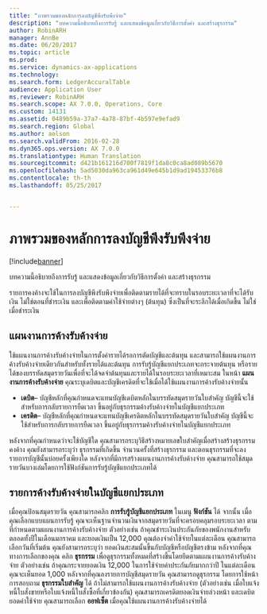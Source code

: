 ```yaml
---
title: "ภาพรวมของหลักการลงบัญชีพึงรับพึงจ่าย"
description: "บทความนี้อธิบายถึงการรับรู้ และแสดงข้อมูลเกี่ยวกับวิธีการตั้งค่า และสร้างธุรกรรม"
author: RobinARH
manager: AnnBe
ms.date: 06/20/2017
ms.topic: article
ms.prod: 
ms.service: dynamics-ax-applications
ms.technology: 
ms.search.form: LedgerAccuralTable
audience: Application User
ms.reviewer: RobinARH
ms.search.scope: AX 7.0.0, Operations, Core
ms.custom: 14131
ms.assetid: 0489b59a-37a7-4a78-87bf-4b597e9efad9
ms.search.region: Global
ms.author: aolson
ms.search.validFrom: 2016-02-28
ms.dyn365.ops.version: AX 7.0.0
ms.translationtype: Human Translation
ms.sourcegitcommit: d421b161216d700f7819f1da8c0ca8ad089b5670
ms.openlocfilehash: 5ad5030da963ca961d49e645b1d9ad19453376b8
ms.contentlocale: th-th
ms.lasthandoff: 05/25/2017


---
```


# <a name="accruals-overview"></a>ภาพรวมของหลักการลงบัญชีพึงรับพึงจ่าย

[!include[banner](../includes/banner.md)]


บทความนี้อธิบายถึงการรับรู้ และแสดงข้อมูลเกี่ยวกับวิธีการตั้งค่า และสร้างธุรกรรม

รายการคงค้างจะใช้ในการลงบัญชีพึงรับพึงจ่ายเพื่อติดตามรายได้ที่จะทราบในรอบระยะเวลาที่จะได้รับเงิน ไม่ใช่ตอนที่ชำระเงิน และเพื่อติดตามค่าใช้จ่ายต่างๆ (ต้นทุน) ซึ่งเป็นที่จะระลึกได้เมื่อเกิดขึ้น ไม่ใช่เมื่อชำระเงิน

## <a name="accrual-schemes"></a>แผนงานการค้างรับค้างจ่าย
ใช้แผนงานการค้างรับค้างจ่ายในการตั้งค่ารายได้รอการตัดบัญชีและต้นทุน และสามารถใช้แผนงานการค้างรับค้างจ่ายเดียวกันสำหรับทั้งรายได้และต้นทุน การรับรู้บัญชีแยกประเภทจะกระจายต้นทุน หรือรายได้ของบรรทัดสมุดรายวันเพื่อที่จะได้จดจำต้นทุนและรายได้ในรอบระยะเวลาที่เหมาะสม ในหน้า **แผนงานการค้างรับค้างจ่าย** คุณระบุเดบิตและบัญชีเครดิตที่จะใช้เมื่อได้ใช้แผนงานการค้างรับค้างจ่ายนั้น

-   **เดบิต**– บัญชีหลักที่คุณกำหนดจะแทนบัญชีเดบิตหลักในบรรทัดสมุดรายวันใบสำคัญ บัญชีนี้จะใช้สำหรับการกลับรายการยืดเวลา ขึ้นอยู่กับธุรกรรมค้างรับค้างจ่ายในบัญชีแยกประเภท
-   **เครดิต**– บัญชีหลักที่คุณกำหนดจะแทนบัญชีเครดิตหลักในบรรทัดสมุดรายวันใบสำคัญ บัญชีนี้จะใช้สำหรับการกลับรายการยืดเวลา ขึ้นอยู่กับธุรกรรมค้างรับค้างจ่ายในบัญชีแยกประเภท

หลังจากที่คุณกำหนดว่าจะใช้บัญชีใด คุณสามารถระบุวิธีสร้างหมายเลขใบสำคัญเมื่อสร้างสร้างธุรกรรมคงค้าง คุณยังสามารถระบุว่า ธุรกรรมที่เกิดขึ้น จำนวนครั้งที่สร้างธุรกรรม และตอนธุรกรรมที่จะลงรายการบัญชีนั้นบ่อยครั้งเพียงใด หลังจากที่มีการสร้างแผนงานการค้างรับค้างจ่าย คุณสามารถใช้สมุดรายวันบางเล่มโดยการใช้ฟังก์ชันการรับรู้บัญชีแยกประเภทได้

## <a name="ledger-accruals"></a>รายการค้างรับค้างจ่ายในบัญชีแยกประเภท
เมื่อคุณป้อนสมุดรายวัน คุณสามารถคลิก **การรับรู้บัญชีแยกประเภท** ในเมนู **ฟังก์ชัน** ได้ จากนั้น เมื่อคุณเลือกแบบแผนการรับรู้ คุณจะเห็นฐานจำนวนเงินจากสมุดรายวันที่จะครอบคลุมรอบระยะเวลา ตามที่กำหนดตามแผนงานการค้างรับค้างจ่าย ตัวอย่างเช่น ถ้าคุณชำระเงินประกันภัยของพนักงานสำหรับตลอดทั้งปีในเดือนมกราคม และยอดเงินเป็น 12,000 คุณต้องจำค่าใช้จ่ายในแต่ละเดือน คุณสามารถเลือกวันที่เริ่มต้น คุณยังสามารถระบุว่า ยอดเงินสะสมนั้นขึ้นกับบัญชีหรือบัญชีตรงข้าม หลังจากที่คุณทางการเลือกของคุณ คลิก **ธุรกรรม** เพื่อดูธุรกรรมทั้งหมดที่สร้างขึ้นโดยยึดตามแผนงานการค้างรับค้างจ่าย ตัวอย่างเช่น ถ้าคุณกระจายยอดเงิน 12,000 ในการใช้จ่ายค่าประกันภัยมากกว่าปี ในแต่ละเดือนคุณจะเห็นยอด 1,000 หลังจากที่คุณลงรายการบัญชีสมุดรายวัน คุณสามารถดูธุรกรรม โดยการใช้หน้าการสอบถาม **ธุรกรรมใบสำคัญ** ได้ ถ้าไม่สามารถใช้แผนงานการค้างรับค้างจ่าย (ตัวอย่างเช่น เมื่อใบแจ้งหนี้ใบสั่งขายหรือใบแจ้งหนี้ใบสั่งซื้อที่เกี่ยวข้องกัน) คุณสามารถเครดิตยอดเงินจ่ายล่วงหน้า และเดบิตยอดค่าใช้จ่าย คุณสามารถเลือก **ออฟเซ็ต** เมื่อคุณใช้แผนงานการค้างรับค้างจ่ายได้




